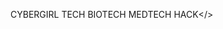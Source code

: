 CYBERGIRL
TECH
BIOTECH
MEDTECH
HACK</>


<!---
KAlARIAH029/KAlARIAH029 is a ✨ special ✨ repository because its `README.md` (this file) appears on your GitHub profile.
You can click the Preview link to take a look at your changes.
--->
